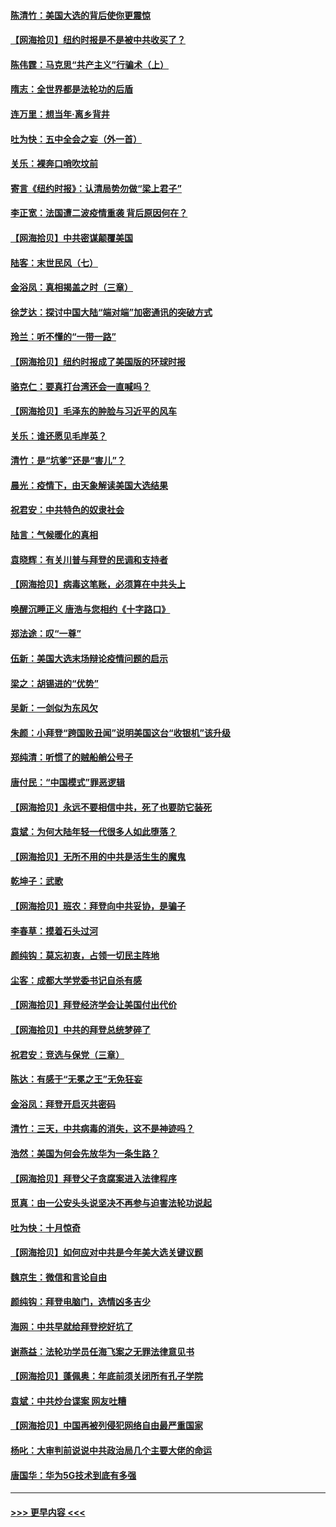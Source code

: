 #### [陈清竹：美国大选的背后使你更震惊](../pages/nsc993/n12515589.md?t=10311951) 
#### [【网海拾贝】纽约时报是不是被中共收买了？](../pages/nsc993/n12515122.md?t=10311951) 
#### [陈伟霆：马克思“共产主义”行骗术（上）](../pages/nsc993/n12510217.md?t=10311951) 
#### [隋志：全世界都是法轮功的后盾](../pages/nsc993/n12510636.md?t=10311951) 
#### [连万里：想当年‧离乡背井](../pages/nsc993/n12510623.md?t=10311951) 
#### [吐为快：五中全会之妄（外一首）](../pages/nsc993/n12510470.md?t=10311951) 
#### [关乐：裸奔口哨吹坟前](../pages/nsc993/n12510403.md?t=10311951) 
#### [寄言《纽约时报》：认清局势勿做“梁上君子”](../pages/nsc993/n12510042.md?t=10311951) 
#### [李正宽：法国遭二波疫情重袭 背后原因何在？](../pages/nsc993/n12509971.md?t=10311951) 
#### [【网海拾贝】中共密谋颠覆美国](../pages/nsc993/n12509816.md?t=10311951) 
#### [陆客：末世民风（七）](../pages/nsc993/n12507822.md?t=10311951) 
#### [金浴凤：真相揭盖之时（三章）](../pages/nsc993/n12507804.md?t=10311951) 
#### [徐芝达：探讨中国大陆“端对端”加密通讯的突破方式](../pages/nsc993/n12507682.md?t=10311951) 
#### [玲兰：听不懂的“一带一路”](../pages/nsc993/n12507669.md?t=10311951) 
#### [【网海拾贝】纽约时报成了美国版的环球时报](../pages/nsc993/n12507053.md?t=10311951) 
#### [骆克仁：要真打台湾还会一直喊吗？](../pages/nsc993/n12506843.md?t=10311951) 
#### [【网海拾贝】毛泽东的肿脸与习近平的风车](../pages/nsc993/n12504537.md?t=10311951) 
#### [关乐：谁还愿见毛岸英？](../pages/nsc993/n12503866.md?t=10311951) 
#### [清竹：是“坑爹”还是“害儿”？](../pages/nsc993/n12503034.md?t=10311951) 
#### [晨光：疫情下，由天象解读美国大选结果](../pages/nsc993/n12502536.md?t=10311951) 
#### [祝君安：中共特色的奴隶社会](../pages/nsc993/n12501529.md?t=10311951) 
#### [陆言：气候暖化的真相](../pages/nsc993/n12501183.md?t=10311951) 
#### [袁晓辉：有关川普与拜登的民调和支持者](../pages/nsc993/n12500433.md?t=10311951) 
#### [【网海拾贝】病毒这笔账，必须算在中共头上](../pages/nsc993/n12500320.md?t=10311951) 
#### [唤醒沉睡正义 唐浩与您相约《十字路口》](../pages/nsc993/n12497980.md?t=10311951) 
#### [郑法途：叹“一尊”](../pages/nsc993/n12498837.md?t=10311951) 
#### [伍新：美国大选末场辩论疫情问题的启示](../pages/nsc993/n12498829.md?t=10311951) 
#### [梁之：胡锡进的“优势”](../pages/nsc993/n12498780.md?t=10311951) 
#### [吴新：一剑似为东风欠](../pages/nsc993/n12498772.md?t=10311951) 
#### [朱颜：小拜登“跨国败丑闻”说明美国这台“收银机”该升级](../pages/nsc993/n12498731.md?t=10311951) 
#### [郑纯清：听惯了的贼船艄公号子](../pages/nsc993/n12498721.md?t=10311951) 
#### [唐付民：“中国模式”罪恶逻辑](../pages/nsc993/n12498310.md?t=10311951) 
#### [【网海拾贝】永远不要相信中共，死了也要防它装死](../pages/nsc993/n12498162.md?t=10311951) 
#### [袁斌：为何大陆年轻一代很多人如此堕落？](../pages/nsc993/n12495696.md?t=10311951) 
#### [【网海拾贝】无所不用的中共是活生生的魔鬼](../pages/nsc993/n12495621.md?t=10311951) 
#### [乾坤子：武歌](../pages/nsc993/n12493391.md?t=10311951) 
#### [【网海拾贝】班农：拜登向中共妥协，是骗子](../pages/nsc993/n12492877.md?t=10311951) 
#### [李春草：摸着石头过河](../pages/nsc993/n12491121.md?t=10311951) 
#### [颜纯钩：莫忘初衷，占领一切民主阵地](../pages/nsc993/n12490965.md?t=10311951) 
#### [尘客：成都大学党委书记自杀有感](../pages/nsc993/n12490950.md?t=10311951) 
#### [【网海拾贝】拜登经济学会让美国付出代价](../pages/nsc993/n12489662.md?t=10311951) 
#### [【网海拾贝】中共的拜登总统梦碎了](../pages/nsc993/n12487896.md?t=10311951) 
#### [祝君安：竞选与保党（三章）](../pages/nsc993/n12487258.md?t=10311951) 
#### [陈达：有感于“无冕之王”无免狂妄](../pages/nsc993/n12485133.md?t=10311951) 
#### [金浴凤：拜登开启灭共密码](../pages/nsc993/n12485125.md?t=10311951) 
#### [清竹：三天，中共病毒的消失，这不是神迹吗？](../pages/nsc993/n12485027.md?t=10311951) 
#### [浩然：美国为何会先放华为一条生路？](../pages/nsc993/n12484997.md?t=10311951) 
#### [【网海拾贝】拜登父子贪腐案进入法律程序](../pages/nsc993/n12484957.md?t=10311951) 
#### [觅真：由一公安头头说坚决不再参与迫害法轮功说起](../pages/nsc993/n12484212.md?t=10311951) 
#### [吐为快：十月惊奇](../pages/nsc993/n12484172.md?t=10311951) 
#### [【网海拾贝】如何应对中共是今年美大选关键议题](../pages/nsc993/n12483755.md?t=10311951) 
#### [魏京生：微信和言论自由](../pages/nsc993/n12483372.md?t=10311951) 
#### [颜纯钩：拜登电脑门，选情凶多吉少](../pages/nsc993/n12482666.md?t=10311951) 
#### [海网：中共早就给拜登挖好坑了](../pages/nsc993/n12482660.md?t=10311951) 
#### [谢燕益：法轮功学员任海飞案之无罪法律意见书](../pages/nsc993/n12482512.md?t=10311951) 
#### [【网海拾贝】蓬佩奥：年底前须关闭所有孔子学院](../pages/nsc993/n12482443.md?t=10311951) 
#### [袁斌：中共炒台谍案 网友吐糟](../pages/nsc993/n12481564.md?t=10311951) 
#### [【网海拾贝】中国再被列侵犯网络自由最严重国家](../pages/nsc993/n12479643.md?t=10311951) 
#### [杨叱：大审判前说说中共政治局几个主要大佬的命运](../pages/nsc993/n12477527.md?t=10311951) 
#### [唐国华：华为5G技术到底有多强](../pages/nsc993/n12477483.md?t=10311951) 

----
#### [ >>> 更早内容 <<< ](../indexes/nsc993-earlier.md)
